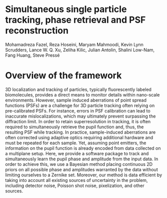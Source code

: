 # Simultaneous single particle tracking, phase retrieval and PSF reconstruction
Mohamadreza Fazel, Reza Hoseini, Maryam Mahmoodi, Kevin Lynn Scrudders, Lance W. Q. Xu, Zeliha Kilic, Julian Antolin, Shalini Low-Nam, Fang Huang, Steve Pressé

# Overview of the framework
3D localization and tracking of particles, typically fluorescently labeled biomolecules, provides a direct means to monitor details within nano-scale environments. However, sample induced aberrations of point spread functions (PSFs) are a challenge for 3D particle tracking often relying on pre-calibrated PSFs. For instance, errors in PSF calibration can lead to inaccurate mislocalizations, which may ultimately prevent surpassing the diffraction limit. In order to retain superresolution in tracking, it is often required to simultaneously retrieve the pupil function and, thus, the resulting PSF while tracking. In practice, sample-induced aberrations are often corrected using adaptive optics requiring additional hardware and must be repeated for each sample. Yet, assuming point emitters, the information on the pupil function is already encoded from data collected on a multiplane setup. Here, we provide a software package to track and simultaneously learn the pupil phase and amplitude from the input data. In order to achieve this, we use a Bayesian method placing continuous 2D priors on all possible phase and amplitudes warranted by the data without limiting ourselves to a Zernike set. Moreover, our method is data efficient by taking into account all existing sources of uncertainty in the problem, including detector noise, Poisson shot noise, pixelization, and other sources. 
